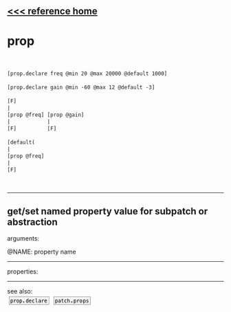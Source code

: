 [<<< reference home](ceammc_lib.md)
---

# prop

```


[prop.declare freq @min 20 @max 20000 @default 1000]

[prop.declare gain @min -60 @max 12 @default -3]

[F]
|
[prop @freq] [prop @gain]
|            |
[F]          [F]

[default(
|
[prop @freq]
|
[F]

            
```
---
get/set named property value for subpatch or abstraction
---
arguments:

@NAME: property name<br>

---
properties:


---
see also:<br>
[![prop.declare](img/object_prop.declare.png)](prop.declare.md)
[![patch.props](img/object_patch.props.png)](patch.props.md)
